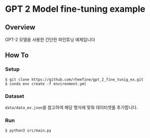 # GPT 2 Model fine-tuning example

## Overview
GPT-2 모델을 사용한 간단한 파인튜닝 예제입니다

## How To

### Setup
```console
$ git clone https://github.com/rheefine/gpt_2_fine_tunig_ex.git
$ conda env create -f environment.yml
```

### Dataset
`data/data_ex.json`을 참고하여 해당 형식에 맞춰 데이터셋를 추가합니다. 

### Run
```console
$ python3 src/main.py
```
